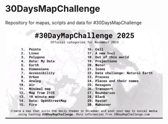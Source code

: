 # 30DaysMapChallenge
Repository for mapas, scripts and data for #30DaysMapChallenge

![](figures/figure1.jpeg)
